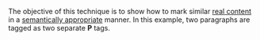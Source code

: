 The objective of this technique is to show how to mark similar [real content](https://www.pdfa.org/glossary-of-accessibility-terminology-in-pdf/#real-content) in a [semantically appropriate](https://www.pdfa.org/glossary-of-accessibility-terminology-in-pdf/#semantically-appropriate) manner.
In this example, two paragraphs are tagged as two separate **P** tags.
